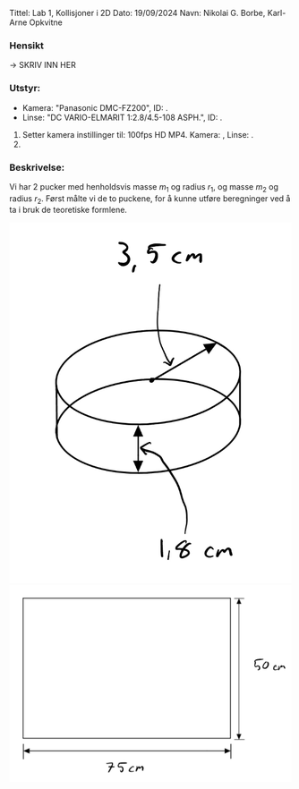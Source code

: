 Tittel: Lab 1, Kollisjoner i 2D
Dato: 19/09/2024
Navn: Nikolai G. Borbe, Karl-Arne Opkvitne

### Hensikt
-> SKRIV INN HER

### Utstyr:
- Kamera: "Panasonic DMC-FZ200", ID: .
- Linse: "DC VARIO-ELMARIT 1:2.8/4.5-108 ASPH.", ID: .

1. Setter kamera instillinger til: 100fps HD MP4. Kamera: , Linse: .
2. 



### Beskrivelse:

Vi har 2 pucker med henholdsvis masse $m_1$ og radius $r_1$, og masse $m_2$ og radius $r_2$. Først målte vi de to puckene, for å kunne utføre beregninger ved å ta i bruk de teoretiske formlene.

![Diagram over bord](./images/bord.jpg "Diagram over bord")
![Diagram til puck](./images/puck.jpg "Diagram til puck")
